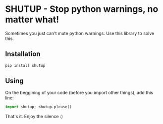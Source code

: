 # SHUTUP - Stop python warnings, no matter what!

Sometimes you just can't mute python warnings. Use this library to solve this.

## Installation

```bash
pip install shutup
```

## Using

On the beggining of your code (before you import other things), add this line:

```python
import shutup; shutup.please()
```

That's it. Enjoy the silence :)
